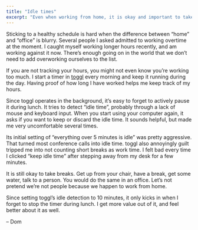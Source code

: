 ```yaml
---
title: "Idle times"
excerpt: "Even when working from home, it is okay and important to take breaks every now and then."
---
```

Sticking to a healthy schedule is hard when the difference between “home” and “office” is blurry. Several people I asked admitted to working overtime at the moment. I caught myself working longer hours recently, and am working against it now. There’s enough going on in the world that we don’t need to add overworking ourselves to the list.

If you are not tracking your hours, you might not even know you’re working too much. I start a timer in [toggl](https://toggl.com) every morning and keep it running during the day. Having proof of how long I have worked helps me keep track of my hours.

Since toggl operates in the background, it’s easy to forget to actively pause it during lunch. It tries to detect “idle time”, probably through a lack of mouse and keyboard input. When you start using your computer again, it asks if you want to keep or discard the idle time. It sounds helpful, but made me very uncomfortable several times.

Its initial setting of “everything over 5 minutes is idle” was pretty aggressive. That turned most conference calls into idle time. toggl also annoyingly guilt tripped me into not counting short breaks as work time. I felt bad every time I clicked “keep idle time” after stepping away from my desk for a few minutes.

It is still okay to take breaks. Get up from your chair, have a break, get some water, talk to a person. You would do the same in an office. Let’s not pretend we’re not people because we happen to work from home.

Since setting toggl’s idle detection to 10 minutes, it only kicks in when I forget to stop the timer during lunch. I get more value out of it, and feel better about it as well.

– Dom